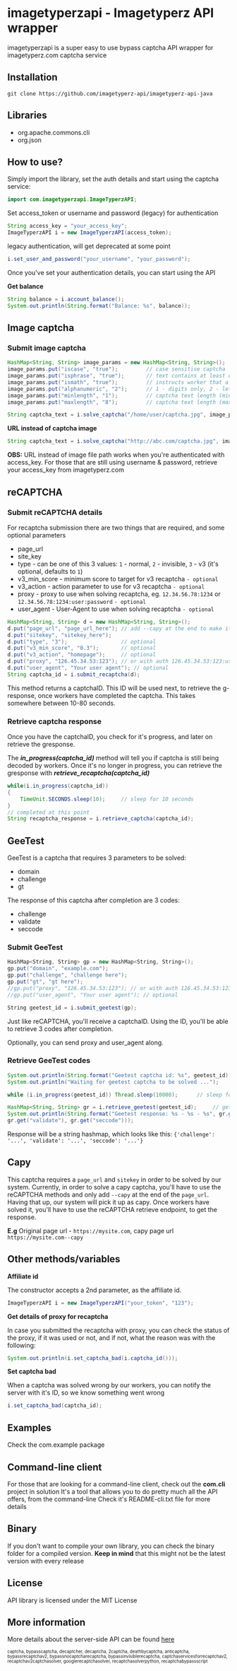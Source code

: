 imagetyperzapi - Imagetyperz API wrapper
=========================================
imagetyperzapi is a super easy to use bypass captcha API wrapper for imagetyperz.com captcha service

## Installation

    git clone https://github.com/imagetyperz-api/imagetyperz-api-java

## Libraries
- org.apache.commons.cli
- org.json

## How to use?

Simply import the library, set the auth details and start using the captcha service:

``` java
import com.imagetyperzapi.ImageTyperzAPI;
```
Set access_token or username and password (legacy) for authentication

``` java
String access_key = "your_access_key";
ImageTyperzAPI i = new ImageTyperzAPI(access_token);
```
legacy authentication, will get deprecated at some point
``` java
i.set_user_and_password("your_username", "your_password");
```
Once you've set your authentication details, you can start using the API

**Get balance**

``` java
String balance = i.account_balance();
System.out.println(String.format("Balance: %s", balance));
```
## Image captcha

### Submit image captcha

``` java
HashMap<String, String> image_params = new HashMap<String, String>();       // optional image params
image_params.put("iscase", "true");         // case sensitive captcha
image_params.put("isphrase", "true");       // text contains at least one space (phrase)
image_params.put("ismath", "true");         // instructs worker that a math captcha has to be solved
image_params.put("alphanumeric", "2");      // 1 - digits only, 2 - letters only
image_params.put("minlength", "1");         // captcha text length (minimum)
image_params.put("maxlength", "8");         // captcha text length (maximum)

String captcha_text = i.solve_captcha("/home/user/captcha.jpg", image_params);
```

**URL instead of captcha image**
``` java
String captcha_text = i.solve_captcha("http://abc.com/captcha.jpg", image_params);
```
**OBS:** URL instead of image file path works when you're authenticated with access_key.
 For those that are still using username & password, retrieve your access_key from 
 imagetyperz.com

## reCAPTCHA

### Submit reCAPTCHA details

For recaptcha submission there are two things that are required, and some optional parameters
- page_url
- site_key
- type - can be one of this 3 values: `1` - normal, `2` - invisible, `3` - v3 (it's optional, defaults to `1`)
- v3_min_score - minimum score to target for v3 recaptcha `- optional`
- v3_action - action parameter to use for v3 recaptcha `- optional`
- proxy - proxy to use when solving recaptcha, eg. `12.34.56.78:1234` or `12.34.56.78:1234:user:password` `- optional`
- user_agent - User-Agent to use when solving recaptcha `- optional` 

``` java
HashMap<String, String> d = new HashMap<String, String>();
d.put("page_url", "page_url_here"); // add --capy at the end to make it a capy captcha
d.put("sitekey", "sitekey_here");
d.put("type", "3");                 // optional
d.put("v3_min_score", "0.3");       // optional
d.put("v3_action", "homepage");     // optional
d.put("proxy", "126.45.34.53:123"); // or with auth 126.45.34.53:123:user:pass - optional
d.put("user_agent", "Your user agent"); // optional
String captcha_id = i.submit_recaptcha(d);
```
This method returns a captchaID. This ID will be used next, to retrieve the g-response, once workers have
completed the captcha. This takes somewhere between 10-80 seconds.

### Retrieve captcha response

Once you have the captchaID, you check for it's progress, and later on retrieve the gresponse.

The ***in_progress(captcha_id)*** method will tell you if captcha is still being decoded by workers.
Once it's no longer in progress, you can retrieve the gresponse with ***retrieve_recaptcha(captcha_id)***

``` java
while(i.in_progress(captcha_id))
{
    TimeUnit.SECONDS.sleep(10);     // sleep for 10 seconds
}
// completed at this point
String recaptcha_response = i.retrieve_captcha(captcha_id);
```


## GeeTest

GeeTest is a captcha that requires 3 parameters to be solved:
- domain
- challenge
- gt

The response of this captcha after completion are 3 codes:
- challenge
- validate
- seccode

### Submit GeeTest
```csharp
HashMap<String, String> gp = new HashMap<String, String>();
gp.put("domain", "example.com");
gp.put("challenge", "challenge here");
gp.put("gt", "gt here");
//gp.put("proxy", "126.45.34.53:123"); // or with auth 126.45.34.53:123:user:pass - optional
//gp.put("user_agent", "Your user agent"); // optional

String geetest_id = i.submit_geetest(gp);
```

Just like reCAPTCHA, you'll receive a captchaID.
Using the ID, you'll be able to retrieve 3 codes after completion.

Optionally, you can send proxy and user_agent along.

### Retrieve GeeTest codes
```java
System.out.println(String.format("Geetest captcha id: %s", geetest_id));
System.out.println("Waiting for geetest captcha to be solved ...");

while (i.in_progress(geetest_id)) Thread.sleep(10000);      // sleep for 10 seconds and retry

HashMap<String, String> gr = i.retrieve_geetest(geetest_id);     // get the response
System.out.println(String.format("Geetest response: %s - %s - %s", gr.get("challenge"),
gr.get("validate"), gr.get("seccode")));
```

Response will be a string hashmap, which looks like this: `{'challenge': '...', 'validate': '...', 'seccode': '...'}`

## Capy

This captcha requires a `page_url` and `sitekey` in order to be solved by our system.
Currently, in order to solve a capy captcha, you'll have to use the reCAPTCHA methods and only add `--capy` at the end of the `page_url`.
Having that up, our system will pick it up as capy. Once workers have solved it, you'll have to use the reCAPTCHA retrieve endpoint, to get the response.

**E.g** Original page url - `https://mysite.com`, capy page url `https://mysite.com--capy`

## Other methods/variables

**Affiliate id**

The constructor accepts a 2nd parameter, as the affiliate id.
``` java
ImageTyperzAPI i = new ImageTyperzAPI("your_token", "123");
```

**Get details of proxy for recaptcha**

In case you submitted the recaptcha with proxy, you can check the status of the proxy, if it was used or not,
and if not, what the reason was with the following:

``` java
System.out.println(i.set_captcha_bad(i.captcha_id()));
```

**Set captcha bad**

When a captcha was solved wrong by our workers, you can notify the server with it's ID,
so we know something went wrong

``` java
i.set_captcha_bad(captcha_id);
```

## Examples
Check the com.example package

## Command-line client
For those that are looking for a command-line client, check out the **com.cli** project in solution
It's a tool that allows you to do pretty much all the API offers, from the command-line
Check it's README-cli.txt file for more details

## Binary
If you don't want to compile your own library, you can check the binary folder for a compiled version.
**Keep in mind** that this might not be the latest version with every release

## License
API library is licensed under the MIT License

## More information
More details about the server-side API can be found [here](http://imagetyperz.com)


<sup><sub>captcha, bypasscaptcha, decaptcher, decaptcha, 2captcha, deathbycaptcha, anticaptcha, 
bypassrecaptchav2, bypassnocaptcharecaptcha, bypassinvisiblerecaptcha, captchaservicesforrecaptchav2, 
recaptchav2captchasolver, googlerecaptchasolver, recaptchasolverpython, recaptchabypassscript</sup></sub>

